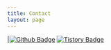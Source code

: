 ```yaml
---
title: Contact
layout: page
---
```


|[![Github Badge](https://img.shields.io/badge/-Github-161c22?style=flat&logo=github&link=https://github.com/boyamie/)](https://github.com/whthdbs03)
[![Tistory Badge](https://img.shields.io/badge/Tistory-161c22?style=flat&logo=tistory&logoColor=white)](https://zlzlz.tistory.com)
